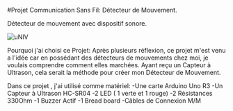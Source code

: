 #Projet Communication Sans Fil: Détecteur de Mouvement.

Détecteur de mouvement avec dispositif sonore.

![uNIV](https://github.com/leo06000/Projet_CSF/assets/126036625/32bb3416-e698-4b21-a27d-f4b111ade1ab)

Pourquoi j'ai choisi ce Projet:
Après plusieurs réflexion, ce projet m'est venu a l'idée car en possédant des détecteurs de mouvements chez moi, je voulais comprendre comment elles marchées.
Ayant reçu un Capteur à Ultrason, cela serait la méthode pour créer mon Détecteur de Mouvement.


Dans ce projet , j'ai utilisé comme matériel:
-Une carte Arduino Uno R3
-Un Capteur à Ultrason HC-SR04
-2 LED ( 1 verte et 1 rouge)
-2 Résistances 330Ohm
-1 Buzzer Actif
-1 Bread board
-Câbles de Connexion M/M
